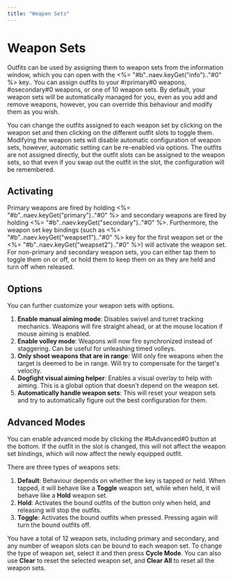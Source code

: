 ```yaml
---
title: "Weapon Sets"
---
```

# Weapon Sets

Outfits can be used by assigning them to weapon sets from the information window, which you can open with the <%= "#b"..naev.keyGet("info").."#0" %> key..
You can assign outfits to your #rprimary#0 weapons, #osecondary#0 weapons, or one of 10 weapon sets.
By default, your weapon sets will be automatically managed for you, even as you add and remove weapons, however, you can override this behaviour and modify them as you wish.

You can change the outfits assigned to each weapon set by clicking on the weapon set and then clicking on the different outfit slots to toggle them.
Modifying the weapon sets will disable automatic configuration of weapon sets, however, automatic setting can be re-enabled via options.
The outfits are not assigned directly, but the outfit slots can be assigned to the weapon sets, so that even if you swap out the outfit in the slot, the configuration will be remembered.

## Activating

Primary weapons are fired by holding <%= "#b"..naev.keyGet("primary").."#0" %> and secondary weapons are fired by holding <%= "#b"..naev.keyGet("secondary").."#0" %>.
Furthermore, the weapon set key bindings (such as <%= "#b"..naev.keyGet("weapset1").."#0" %> key for the first weapon set or the <%= "#b"..naev.keyGet("weapset2").."#0" %>) will activate the weapon set.
For non-primary and secondary weapon sets, you can either tap them to toggle them on or off, or hold them to keep them on as they are held and turn off when released.

## Options

You can further customize your weapon sets with options.

1. **Enable manual aiming mode**: Disables swivel and turret tracking mechanics. Weapons will fire straight ahead, or at the mouse location if mouse aiming is enabled.
1. **Enable volley mode**: Weapons will now fire synchronized instead of staggering. Can be useful for unleashing timed volleys.
1. **Only shoot weapons that are in range**: Will only fire weapons when the target is deemed to be in range. Will try to compensate for the target's velocity.
1. **Dogfight visual aiming helper**: Enables a visual overlay to help with aiming. This is a global option that doesn't depend on the weapon set.
1. **Automatically handle weapon sets**: This will reset your weapon sets and try to automatically figure out the best configuration for them.

## Advanced Modes

You can enable advanced mode by clicking the #bAdvanced#0 button at the bottom.
If the outfit in the slot is changed, this will not affect the weapon set bindings, which will now affect the newly equipped outfit.

There are three types of weapons sets:

1. **Default**: Behaviour depends on whether the key is tapped or held. When tapped, it will behave like a **Toggle** weapon set, while when held, it will behave like a **Hold** weapon set.
1. **Hold**: Activates the bound outfits of the button only when held, and releasing will stop the outfits.
1. **Toggle**: Activates the bound outfits when pressed. Pressing again will turn the bound outfits off.

You have a total of 12 weapon sets, including primary and secondary, and any number of weapon slots can be bound to each weapon set.
To change the type of weapon set, select it and then press **Cycle Mode**.
You can also use **Clear** to reset the selected weapon set, and **Clear All** to reset all the weapon sets.
